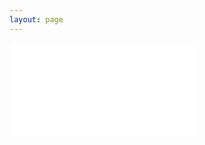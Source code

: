 ```yaml
---
layout: page
---
```

<div id="if-programa">
    <iframe src='/bienestar-web/programa.pdf#view=FitH' frameborder="0"><iframe>
</div>